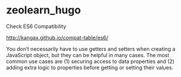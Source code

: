 # zeolearn_hugo

Check ES6 Compatibility

http://kangax.github.io/compat-table/es6/

You don’t necessarily have to use getters and setters when creating a JavaScript object, but they can be helpful in many cases. The most common use cases are
(1) securing access to data properties and
(2) adding extra logic to properties before getting or setting their values.
